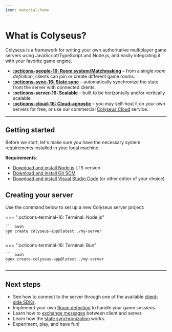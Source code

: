 ```yaml
---
icon: material/home
---
```


# What is Colyseus?

Colyseus is a framework for writing your own authoritative multiplayer game servers using JavaScript/TypeScript and Node.js, and easily integrating it with your favorite game engine.

<div class="grid cards" markdown>

- [**:octicons-people-16: Room system/Matchmaking**](/server/room) – from a single _room definition_, clients can join or create different game rooms.
- [**:octicons-sync-16: State sync**](/state) – automatically synchronize the state from the server with connected clients.
- [**:octicons-server-16: Scalable**](/scalability) – built to be horizontally and/or vertically scalable
- [**:octicons-cloud-16: Cloud-agnostic**](/deployment) – you may self-host it on your own servers for free, or use our commercial [Colyseus Cloud](https://cloud.colyseus.io/) service.

</div>

---

## Getting started

Before we start, let's make sure you have the necessary system requirements installed in your local machine.

**Requirements**:

- [Download and install Node.js](https://nodejs.org/) LTS version
- [Download and install Git SCM](https://git-scm.com/downloads)
- [Download and install Visual Studio Code](https://code.visualstudio.com/) (or other editor of your choice)

## Creating your server

Use the command below to set up a new Colyseus server project:

=== ":octicons-terminal-16: Terminal: Node.js"

    ``` bash
    npm create colyseus-app@latest ./my-server
    ```

=== ":octicons-terminal-16: Terminal: Bun"

    ``` bash
    bunx create-colyseus-app@latest ./my-server
    ```

---

## Next steps

- See how to connect to the server through one of the available [client-side SDKs](/client/).
- Implement your own [Room definition](/server/room) to handle your game sessions.
- Learn how to [exchange messages](/server/room/#onmessage-type-callback) between client and server.
- Learn how the [state synchronization](/state/) works.
- Experiment, play, and have fun!
